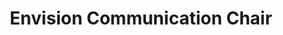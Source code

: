 ---
layout: member
weight: 50
name: Emmanuel Balogun
project: chemecar
title: Envision Communication Chair
img: /assets/images/members/default.png
email: chemecar@ubcenvision.com
biography: >
  Emmanuel Balogun is a third year Materials Engineering student at UBC. He is the Jr. Mechanical Team Lead of Chem-E-Car and has used that as a platform to become Communications Chair for UBC Envision. His enthusiasm in innovation and passion for athletics has motivated him to further explore how materials science can be manipulated with techonology to aid athletic performace, as well as improve overall human interaction with dynamic materials. He aims to use the knowledge and technical experience acquired from his degree and work with Chem-E-Car, to facilitate this investigation.
linkedin: https://www.linkedin.com/in/emmanuel-balogun-87958013b
---